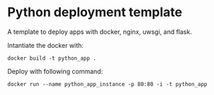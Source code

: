 # Python deployment template

A template to deploy apps with docker, nginx, uwsgi, and flask.

Intantiate the docker with:

	docker build -t python_app .

Deploy with following command:

	docker run --name python_app_instance -p 80:80 -i -t python_app

